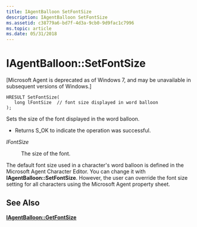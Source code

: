 ```yaml
---
title: IAgentBalloon SetFontSize
description: IAgentBalloon SetFontSize
ms.assetid: c38779a6-bd7f-4d3a-9cb0-9d9fac1c7996
ms.topic: article
ms.date: 05/31/2018
---
```


# IAgentBalloon::SetFontSize

\[Microsoft Agent is deprecated as of Windows 7, and may be unavailable in subsequent versions of Windows.\]

``` syntax
HRESULT SetFontSize(
   long lFontSize  // font size displayed in word balloon
); 
```

Sets the size of the font displayed in the word balloon.

-   Returns S\_OK to indicate the operation was successful.

<dl> <dt>

<span id="lFontSize"></span><span id="lfontsize"></span><span id="LFONTSIZE"></span>*lFontSize*
</dt> <dd>

The size of the font.

</dd> </dl>

The default font size used in a character's word balloon is defined in the Microsoft Agent Character Editor. You can change it with **IAgentBalloon::SetFontSize**. However, the user can override the font size setting for all characters using the Microsoft Agent property sheet.

## See Also

[**IAgentBalloon::GetFontSize**](iagentballoon--getfontsize.md)


 

 




